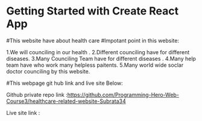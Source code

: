 # Getting Started with Create React App

#This website have about health care
#Impotant point in this website:


   1.We will counciling in our health .
   2.Different counciling have for different diseases.
   3.Many Counciling Team  have for different  diseases .
   4.Many help team have who work many helpless  paitents.
   5.Many world wide soclar doctor  counciling by this website.

#This webpage git hub link and live site Below:

Github private repo link :https://github.com/Programming-Hero-Web-Course3/healthcare-related-website-Subrata34

Live site link           : 
